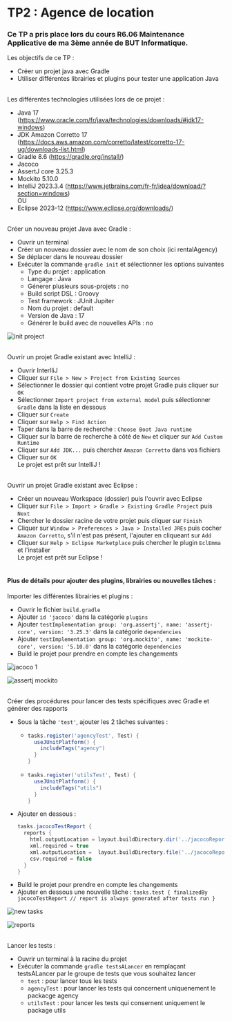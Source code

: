 # TP2 : Agence de location #

### Ce TP a pris place lors du cours R6.06 Maintenance Applicative de ma 3ème année de BUT Informatique. ###

Les objectifs de ce TP :
- Créer un projet java avec Gradle
- Utiliser différentes librairies et plugins pour tester une application Java

<br>Les différentes technologies utilisées lors de ce projet :
- Java 17 (https://www.oracle.com/fr/java/technologies/downloads/#jdk17-windows)
- JDK Amazon Corretto 17 (https://docs.aws.amazon.com/corretto/latest/corretto-17-ug/downloads-list.html)
- Gradle 8.6 (https://gradle.org/install/)
- Jacoco 
- AssertJ core 3.25.3
- Mockito 5.10.0
- IntelliJ 2023.3.4 (https://www.jetbrains.com/fr-fr/idea/download/?section=windows)
<br>OU
- Eclipse 2023-12 (https://www.eclipse.org/downloads/)

<br>Créer un nouveau projet Java avec Gradle :
- Ouvrir un terminal
- Créer un nouveau dossier avec le nom de son choix (ici rentalAgency)
- Se déplacer dans le nouveau dossier
- Exécuter la commande `gradle init` et sélectionner les options suivantes
  - Type du projet : application
  - Langage : Java
  - Génerer plusieurs sous-projets : no
  - Build script DSL : Groovy
  - Test framework : JUnit Jupiter
  - Nom du projet : default
  - Version de Java : 17
  - Générer le build avec de nouvelles APIs : no

![init project](https://github.com/JulietteWalquan/rentalAgency/assets/92599126/2c2af580-dd0d-4da5-b540-1cf6a0dc20a0)

<br>Ouvrir un projet Gradle existant avec IntelliJ :
- Ouvrir InterlliJ
- Cliquer sur `File > New > Project from Existing Sources`
- Sélectionner le dossier qui contient votre projet Gradle puis cliquer sur `OK`
- Sélectionner `Import project from external model` puis sélectionner `Gradle` dans la liste en dessous
- Cliquer sur `Create`
- Cliquer sur `Help > Find Action`
- Taper dans la barre de recherche : `Choose Boot Java runtime`
- Cliquer sur la barre de recherche à côté de `New` et cliquer sur `Add Custom Runtime`
- Cliquer sur `Add JDK...` puis chercher `Amazon Corretto` dans vos fichiers
- Cliquer sur `OK`
<br>Le projet est prêt sur IntelliJ !

<br>Ouvrir un projet Gradle existant avec Eclipse :
- Créer un nouveau Workspace (dossier) puis l'ouvrir avec Eclipse
- Cliquer sur `File > Import > Gradle > Existing Gradle Project` puis `Next`
- Chercher le dossier racine de votre projet puis cliquer sur `Finish`
- Cliquer sur `Window > Preferences > Java > Installed JREs` puis cocher `Amazon Corretto`, s'il n'est pas présent, l'ajouter en cliqueant sur `Add`
- Cliquer sur `Help > Eclipse Marketplace` puis chercher le plugin `EclEmma` et l'installer
<br>Le projet est prêt sur Eclipse !<br><br>

#### Plus de détails pour ajouter des plugins, librairies ou nouvelles tâches : ####
Importer les différentes librairies et plugins :
- Ouvrir le fichier `build.gradle`
- Ajouter `id 'jacoco'` dans la catégorie `plugins`
- Ajouter `testImplementation group: 'org.assertj', name: 'assertj-core', version: '3.25.3'` dans la catégorie `dependencies`
- Ajouter `testImplementation group: 'org.mockito', name: 'mockito-core', version: '5.10.0'` dans la catégorie `dependencies`
- Build le projet pour prendre en compte les changements

![jacoco 1](https://github.com/JulietteWalquan/rentalAgency/assets/92599126/30ab46f4-73db-4726-a8a4-807642684d3b) 

![assertj mockito](https://github.com/JulietteWalquan/rentalAgency/assets/92599126/a4533b3f-4f5a-4409-ac12-ac76e47c1361)


<br>Créer des procédures pour lancer des tests spécifiques avec Gradle et générer des rapports
- Sous la tâche `'test'`, ajouter les 2 tâches suivantes :
  - ```gradle
    tasks.register('agencyTest', Test) {
      useJUnitPlatform() {
        includeTags("agency")
      }
    }
    ```
  - ```gradle
    tasks.register('utilsTest', Test) {
      useJUnitPlatform() {
        includeTags("utils")
      }
    }
    ```
- Ajouter en dessous :
    ```gradle
    tasks.jacocoTestReport {
      reports {
        html.outputLocation = layout.buildDirectory.dir('../jacocoReports/reportHTML')
        xml.required = true
        xml.outputLocation =  layout.buildDirectory.file('../jacocoReports/reportXML/report.xml')
        csv.required = false
      }
    }
    ```
- Build le projet pour prendre en compte les changements
- Ajouter en dessous une nouvelle tâche : `tasks.test { finalizedBy jacocoTestReport // report is always generated after tests run }`

![new tasks](https://github.com/JulietteWalquan/rentalAgency/assets/92599126/837a5211-c13e-498d-9b03-c9fe6a489d6f)

![reports](https://github.com/JulietteWalquan/rentalAgency/assets/92599126/669dfd6e-c3df-4931-a1a0-ba2f262410ef)


<br>Lancer les tests :
- Ouvrir un terminal à la racine du projet
- Exécuter la commande `gradle testsALancer` en remplaçant testsALancer par le groupe de tests que vous souhaitez lancer
  - `test` : pour lancer tous les tests
  - `agencyTest` : pour lancer les tests qui concernent uniquenement le packacge agency
  - `utilsTest` : pour lancer les tests qui consernent uniquement le package utils



